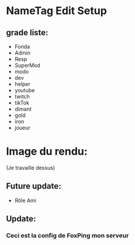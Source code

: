 # NameTag Edit Setup

## grade liste: 
- Fonda
- Admin
- Resp
- SuperMod
- modo
- dev
- helper
- youtube
- twitch
- tikTok
- dimant
- gold
- iron
- joueur
#
  # Image du rendu:
  (Je travaille dessus)


## Future update:
- Rôle Ami

## Update:



### Ceci est la config de FoxPing mon serveur
